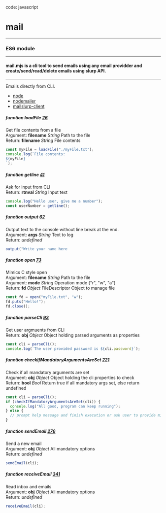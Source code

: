  
code: javascript  
# mail
---  
### ES6 module
---  
#### mail.mjs is a cli tool to send emails using any email providder and create/send/read/delete emails using slurp API.
---  
Emails directly from CLI.  
- [node](https://node.org)
- [nodemailer](https://github.com/nodemailer/nodemailer)
- [mailslurp-client](https://github.com/mailslurp/mailslurp-client)  
  
  
##### _function_ **loadFile**  [26](https://github.com/StringManolo/email/blob/master/mail.mjs#L26)  
Get file contents from a file  
Argument: **filename** _String_   Path to the file  
Return: **filename** _String_   File contents  
```javascript
const myFile = loadFile("./myFile.txt");
console.log(`File contents:
${myFile}
`);
```  
  
  
##### _function_ **getline**  [41](https://github.com/StringManolo/email/blob/master/mail.mjs#L41)  
Ask for input from CLI  
Return: **rtnval** _String_   Input text  
```javascript
console.log("Hello user, give me a number");
const userNumber = getline();
```  
  
  
##### _function_ **output**  [62](https://github.com/StringManolo/email/blob/master/mail.mjs#L62)  
Output text to the console without line break at the end.  
Argument: **args** _String_   Text to log  
Return: _undefined_   
```javascript
output("Write your name here
```  
  
  
##### _function_ **open**  [73](https://github.com/StringManolo/email/blob/master/mail.mjs#L73)  
Mimics C style open  
Argument: **filename** _String_   Path to the file  
Argument: **mode** _String_   Operation mode ("r", "w", "a")  
Return: **fd** _Object_   FileDescriptor Object to manage file  
```javascript
const fd = open("myFile.txt", "w");
fd.puts("Hello!");
fd.close();
```  
  
  
##### _function_ **parseCli**  [93](https://github.com/StringManolo/email/blob/master/mail.mjs#L93)  
Get user argmuents from CLI  
Return: **obj** _Object_   Object holding parsed arguments as properties  
```javascript
const cli = parseCli();
console.log(`The user provided password is ${cli.password}`);
```  
  
  
##### _function_ **checkIfMandatoryArgumentsAreSet**  [221](https://github.com/StringManolo/email/blob/master/mail.mjs#L221)  
Check if all mandatory arguments are set  
Argument: **obj** _Object_   Object holding the cli properties to check  
Return: **bool** _Bool_   Return true if all mandatory args set, else return undefined  
```javascript
const cli = parseCli();
if (checkIfMandatoryArgumentsAreSet(cli)) {
  console.log("All good, program can keep running");
} else {
  // prompt help message and finish execution or ask user to provide missing arguments
}
```  
  
  
##### _function_ **sendEmail**  [276](https://github.com/StringManolo/email/blob/master/mail.mjs#L276)  
Send a new email  
Argument: **obj** _Object_   All mandatory options  
Return: _undefined_   
```javascript
sendEmail(cli);
```  
  
  
##### _function_ **receiveEmail**  [341](https://github.com/StringManolo/email/blob/master/mail.mjs#L341)  
Read inbox and emails  
Argument: **obj** _Object_   All mandatory options  
Return: _undefined_   
```javascript
receiveEmail(cli);
```  
  

